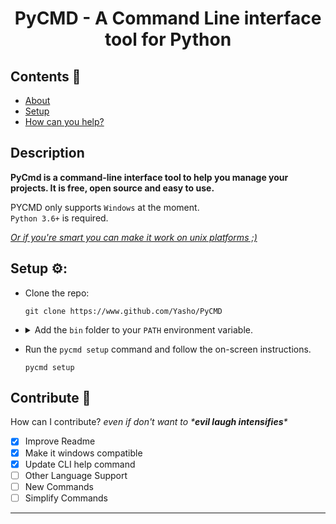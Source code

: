 <h1 align=center> PyCMD - A Command Line interface tool for Python</h1>

## Contents 📃
- [About](#description)
- [Setup](#setup-)
- [How can you help?](#contribute-)

## Description


**PyCmd is a command-line interface tool to help you manage your projects. It is free, open source and easy to use.**

PYCMD only supports `Windows` at the moment.<br>
`Python 3.6+` is required.<br>

[*Or if you're smart you can make it work on unix platforms ;​)*](https://www.github.com/Yasho022/Pycmd/fork)

## Setup ⚙️:
- Clone the repo:

  ```console
  git clone https://www.github.com/Yasho/PyCMD
  ```
<ul><li>
<details>
  <summary>
    Add the <code>bin</code> folder to your <code>PATH</code> environment variable.
  </summary>

  - Search for `environment variables for your account` in the start menu.
  - Click on `Edit environment variables for your account`.
  - In the `User Variables`, Select `Path` and click `Edit`.

    ![](https://i2.paste.pics/FNOQY.png)
  - Click `New` and add the `pycmd/bin/` folder to the `Path`.

    ![](https://i2.paste.pics/FNOSK.png)
  - Click `OK`.
  - Restart your terminal.
</details>
</li>
</ul>

- Run the `pycmd setup` command and follow the on-screen instructions.

  ```console
  pycmd setup
  ```


## Contribute 💖

How can I contribute? _even if don't want to \*__evil laugh intensifies__\*_
- [x] Improve Readme
- [x] Make it windows compatible
- [x] Update CLI help command
- [ ] Other Language Support
- [ ] New Commands
- [ ] Simplify Commands

---

